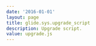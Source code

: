 ```yaml
---
date: '2016-01-01'
layout: page
title: glide.sys.upgrade_script
description: Upgrade script. 
value: upgrade.js 
---
```

